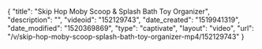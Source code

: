{
    "title": "Skip Hop Moby Scoop & Splash Bath Toy Organizer",
    "description": "",
    "videoid": "152129743",
    "date_created": "1519941319",
    "date_modified": "1520369869",
    "type": "captivate",
    "layout": "video",
    "url": "\/v\/skip-hop-moby-scoop-splash-bath-toy-organizer-mp4\/152129743"
}